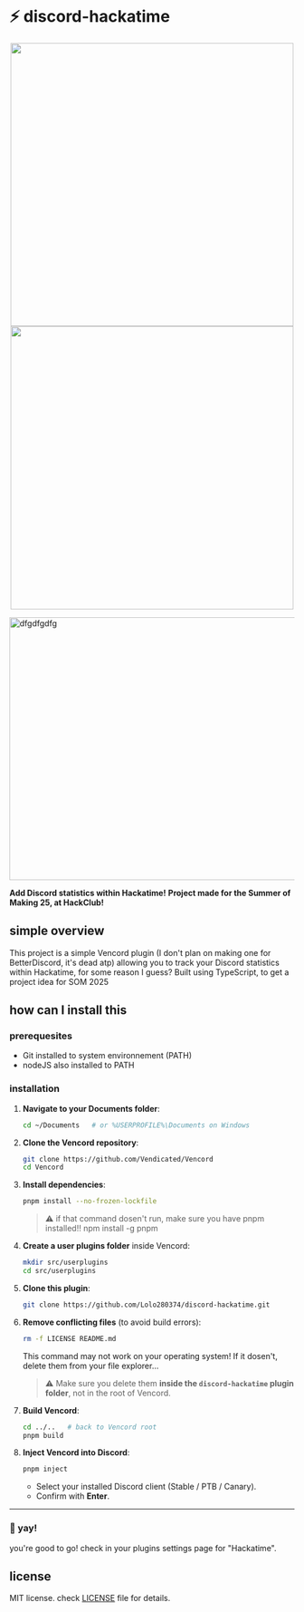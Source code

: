 # ⚡ discord-hackatime

<p align="center">
  <a href="https://github.com/Lolo280374/discord-hackatime/releases">
    <img src="https://github.com/user-attachments/assets/0a9ed8d9-3d44-48f5-893c-2d99515d5ba5" width="500" />
  </a>
  <a href="https://github.com/Lolo280374/discord-hackatime?tab=readme-ov-file#how-can-i-install-this">
    <img src="https://github.com/user-attachments/assets/74b3d1de-63ce-478e-8639-736e61861936" width="500" />
  </a>
</p>


<img width="1385" height="464" alt="dfgdfgdfg" src="https://github.com/user-attachments/assets/045ae21b-d7a0-4793-9d39-4ee4c085afa1" />

**Add Discord statistics within Hackatime!**
**Project made for the Summer of Making 25, at HackClub!**

</div>

## simple overview
This project is a simple Vencord plugin (I don't plan on making one for BetterDiscord, it's dead atp) allowing you to track your Discord statistics within Hackatime, for some reason I guess?
Built using TypeScript, to get a project idea for SOM 2025

</div>

## how can I install this
### prerequesites
- Git installed to system environnement (PATH)
- nodeJS also installed to PATH

### installation
1. **Navigate to your Documents folder**:

   ```bash
   cd ~/Documents   # or %USERPROFILE%\Documents on Windows
   ```

2. **Clone the Vencord repository**:

   ```bash
   git clone https://github.com/Vendicated/Vencord
   cd Vencord
   ```

3. **Install dependencies**:

   ```bash
   pnpm install --no-frozen-lockfile
   ```
   > ⚠️ if that command dosen't run, make sure you have pnpm installed!!
   > npm install -g pnpm
   
4. **Create a user plugins folder** inside Vencord:

   ```bash
   mkdir src/userplugins
   cd src/userplugins
   ```

5. **Clone this plugin**:

   ```bash
   git clone https://github.com/Lolo280374/discord-hackatime.git
   ```

6. **Remove conflicting files** (to avoid build errors):

   ```bash
   rm -f LICENSE README.md
   ```

   This command may not work on your operating system! If it dosen't, delete them from your file explorer...

   > ⚠️ Make sure you delete them **inside the `discord-hackatime` plugin folder**,
   > not in the root of Vencord.

7. **Build Vencord**:

   ```bash
   cd ../..   # back to Vencord root
   pnpm build
   ```

8. **Inject Vencord into Discord**:

   ```bash
   pnpm inject
   ```

   * Select your installed Discord client (Stable / PTB / Canary).
   * Confirm with **Enter**.

---

### 🎉 yay!

you're good to go! check in your plugins settings page for "Hackatime".

## license

MIT license. check [LICENSE](LICENSE) file for details.
